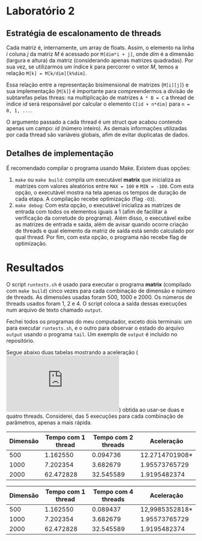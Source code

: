 # Laboratório 2

## Estratégia de escalonamento de threads

Cada matriz é, internamente, um array de floats. Assim, o elemento na linha _i_ coluna _j_ da matriz _M_ é acessado por `M[dim*i + j]`, onde _dim_ é a dimensão (largura e altura) da matriz (considerando apenas matrizes quadradas). Por sua vez, se utilizarmos um índice _k_ para percorrer o vetor _M_, temos a relação `M[k] = M[k/dim][k%dim]`.

Essa relação entre a representação bisimensional de matrizes (`M[i][j]`) e sua implementação (`M[k]`) é importante para compreendermos a divisão de subtarefas pelas threas: na multiplicação de matrizes `A * B = C` a thread de índice _id_ será responsável por calcular o elemento `C[id + n*dim]` para `n = 0, 1, ...`.

O argumento passado a cada thread é um struct que acabou contendo apenas um campo: _id_ (número inteiro). As demais informações utilizadas por cada thread são variáveis globais, afim de evitar duplicatas de dados.

## Detalhes de implementação

É recomendado compilar o programa usando Make. Existem duas opções:

1. `make` ou `make build`: compila um executável **matrix** que inicializa as matrizes com valores aleatórios entre `MAX = 100` e `MIN = -100`. Com esta opção, o executável mostra na tela apenas os tempos de duração de cada etapa. A compilação recebe optimização (flag `-O3`).
2. `make debug`: Com esta opção, o executável inicializa as matrizes de entrada com todos os elementos iguais a 1 (afim de facilitar a verificação da corretude do programa). Além disso, o executável exibe as matrizes de entrada e saída, além de avisar quando ocorre criação de threads e qual elemento da matriz de saída está sendo calculado por qual thread. Por fim, com esta opção, o programa não recebe flag de optimização.

# Resultados

O script `runtests.sh` é usado para executar o programa **matrix** (compilado com `make build`) cinco vezes para cada combinação de dimensão e número de threads. As dimensões usadas foram 500, 1000 e 2000. Os números de threads usados foram 1, 2 e 4. O script coloca a saída dessas execuções num arquivo de texto chamado `output`.

Fechei todos os programas do meu computador, exceto dois terminais: um para executar `runtests.sh`, e o outro para observar o estado do arquivo `output` usando o programa `tail`. Um exemplo de `output` é incluido no repositório.

Segue abaixo duas tabelas mostrando a aceleração (![equation](https://latex.codecogs.com/gif.latex?%5Cinline%20T_%7Bseq%7D/T_%7Bconc%7D)) obtida ao usar-se duas e quatro threads. Considerei, das 5 execuções para cada combinação de parâmetros, apenas a mais rápida.

| Dimensão | Tempo com 1 thread | Tempo com 2 threads | Aceleração      |
| -------- | ------------------ | ------------------- | --------------- |
| 500      | 1.162550           | 0.094736            | 12.2714701908\* |
| 1000     | 7.202354           | 3.682679            | 1.95573765729   |
| 2000     | 62.472828          | 32.545589           | 1.9195482374    |

| Dimensão | Tempo com 1 thread | Tempo com 4 threads | Aceleração      |
| -------- | ------------------ | ------------------- | --------------- |
| 500      | 1.162550           | 0.089437            | 12,9985352818\* |
| 1000     | 7.202354           | 3.682679            | 1.95573765729   |
| 2000     | 62.472828          | 32.545589           | 1.9195482374    |

